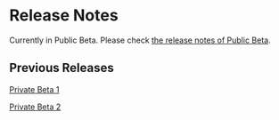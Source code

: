 # Release Notes

Currently in Public Beta. Please check [the release notes of Public Beta](public-beta).

## Previous Releases

[Private Beta 1](private-beta-1)

[Private Beta 2](private-beta-2)

